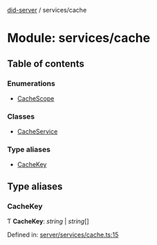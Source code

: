 [did-server](../README.md) / services/cache

# Module: services/cache

## Table of contents

### Enumerations

- [CacheScope](../enums/services_cache.cachescope.md)

### Classes

- [CacheService](../classes/services_cache.cacheservice.md)

### Type aliases

- [CacheKey](services_cache.md#cachekey)

## Type aliases

### CacheKey

Ƭ **CacheKey**: *string* \| *string*[]

Defined in: [server/services/cache.ts:15](https://github.com/Puzzlepart/did/blob/b3b3393e/server/services/cache.ts#L15)
